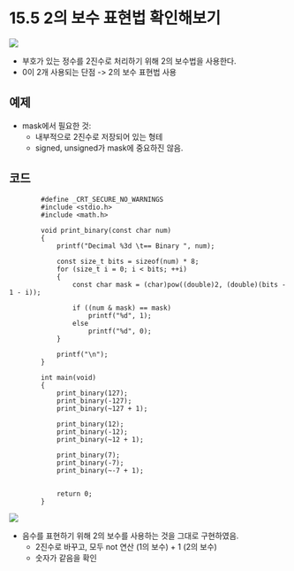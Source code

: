 # 15.5 2의 보수 표현법 확인해보기
<img src="https://github.com/uber9ma/following_C/blob/master/images/chapter15/bit11.png?raw=true">

* 부호가 있는 정수를 2진수로 처리하기 위해 2의 보수법을 사용한다.
* 0이 2개 사용되는 단점 -> 2의 보수 표현법 사용

## 예제
* mask에서 필요한 것: 
    - 내부적으로 2진수로 저장되어 있는 형테
    - signed, unsigned가 mask에 중요하진 않음. 

## 코드

            #define _CRT_SECURE_NO_WARNINGS
            #include <stdio.h>
            #include <math.h>

            void print_binary(const char num)
            {
                printf("Decimal %3d \t== Binary ", num);

                const size_t bits = sizeof(num) * 8;
                for (size_t i = 0; i < bits; ++i)
                {
                    const char mask = (char)pow((double)2, (double)(bits - 1 - i));

                    if ((num & mask) == mask) 
                        printf("%d", 1);
                    else
                        printf("%d", 0);
                }

                printf("\n");
            }

            int main(void)
            {
                print_binary(127);
                print_binary(-127);
                print_binary(~127 + 1);

                print_binary(12);
                print_binary(-12);
                print_binary(~12 + 1);

                print_binary(7);
                print_binary(-7);
                print_binary(~-7 + 1);


                return 0;
            }

<img src="https://github.com/uber9ma/following_C/blob/master/images/chapter15/bit12.png?raw=true">

* 음수를 표현하기 위해 2의 보수를 사용하는 것을 그대로 구현하였음.
    - 2진수로 바꾸고, 모두 not 연산 (1의 보수) + 1 (2의 보수)
    - 숫자가 같음을 확인